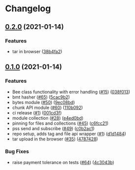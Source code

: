 # Changelog

## [0.2.0](https://www.github.com/vojtechsimetka/bee-js/compare/v0.1.0...v0.2.0) (2021-01-14)


### Features

* tar in browser ([38b4fa2](https://www.github.com/vojtechsimetka/bee-js/commit/38b4fa27be26885146d636c51d8aba16d127f4bf))

## [0.1.0](https://www.github.com/vojtechsimetka/bee-js/compare/v0.1.0...v0.1.0) (2021-01-14)


### Features

* Bee class functionality with error handling ([#15](https://www.github.com/vojtechsimetka/bee-js/issues/15)) ([038f013](https://www.github.com/vojtechsimetka/bee-js/commit/038f013f44e31cb024e7503db19e8c7c116debc5))
* bmt hasher ([#65](https://www.github.com/vojtechsimetka/bee-js/issues/65)) ([5cac9b2](https://www.github.com/vojtechsimetka/bee-js/commit/5cac9b2b573a2dfbaf7705e889dfada1520787a2))
* bytes module ([#50](https://www.github.com/vojtechsimetka/bee-js/issues/50)) ([9ec08bd](https://www.github.com/vojtechsimetka/bee-js/commit/9ec08bd4b5c5fa1df424f43c3d1f4d640d98b7fd))
* chunk API module ([#60](https://www.github.com/vojtechsimetka/bee-js/issues/60)) ([110b092](https://www.github.com/vojtechsimetka/bee-js/commit/110b092b88b25cb6c2b69a2713ce95da54012eb0))
* ci release ([#1](https://www.github.com/vojtechsimetka/bee-js/issues/1)) ([001cd3f](https://www.github.com/vojtechsimetka/bee-js/commit/001cd3f849e390b8f545ae39c661c10b3151bf95))
* module collection ([#28](https://www.github.com/vojtechsimetka/bee-js/issues/28)) ([e4ed0bd](https://www.github.com/vojtechsimetka/bee-js/commit/e4ed0bd265521c1c11eb55be039219a01edf2112))
* pinning for files and collections ([#45](https://www.github.com/vojtechsimetka/bee-js/issues/45)) ([c6fcc21](https://www.github.com/vojtechsimetka/bee-js/commit/c6fcc21389414a2d420525bef3b5eda8f829cd3b))
* pss send and subscribe ([#49](https://www.github.com/vojtechsimetka/bee-js/issues/49)) ([c0b2ac1](https://www.github.com/vojtechsimetka/bee-js/commit/c0b2ac1dc89475755d967e374135af755c0686ef))
* repo setup, adds tag and file api wrapper ([#1](https://www.github.com/vojtechsimetka/bee-js/issues/1)) ([d1d1484](https://www.github.com/vojtechsimetka/bee-js/commit/d1d148431143059bb55c579ffceb6dcee836c5e2))
* tar upload in the browser ([#35](https://www.github.com/vojtechsimetka/bee-js/issues/35)) ([4787428](https://www.github.com/vojtechsimetka/bee-js/commit/4787428e2867d6b931e3dd4afcbdff019e75434b))


### Bug Fixes

* raise payment tolerance on tests ([#64](https://www.github.com/vojtechsimetka/bee-js/issues/64)) ([4c3043b](https://www.github.com/vojtechsimetka/bee-js/commit/4c3043be4034611c1b69d75f781a88366697c6b4))
